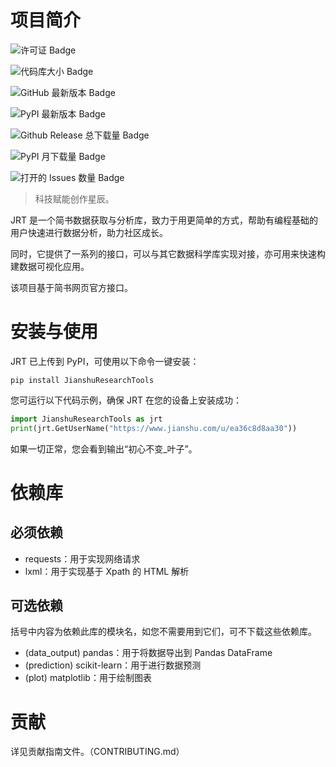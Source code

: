 # 项目简介

![许可证 Badge](https://img.shields.io/github/license/fhu-yezi/JianshuResearchTools?color=%234263eb&label=%E8%AE%B8%E5%8F%AF%E8%AF%81)

![代码库大小 Badge](https://img.shields.io/github/repo-size/fhu-yezi/JianshuResearchTools?color=%2352c41a&label=%E4%BB%A3%E7%A0%81%E5%BA%93%E5%A4%A7%E5%B0%8F)

![GitHub 最新版本 Badge](https://img.shields.io/github/v/release/fhu-yezi/JianshuResearchTools?color=%233339af0&label=GitHub%20%E6%9C%80%E6%96%B0%E7%89%88%E6%9C%AC)

![PyPI 最新版本 Badge](https://img.shields.io/pypi/v/JianshuResearchTools?color=%233339af0&label=PyPI%20%E6%9C%80%E6%96%B0%E7%89%88%E6%9C%AC)

![Github Release 总下载量 Badge](https://img.shields.io/github/downloads/fhu-yezi/JianshuResearchTools/total?color=%23c41d7f&label=GitHub%20%E6%80%BB%E4%B8%8B%E8%BD%BD%E9%87%8F)

![PyPI 月下载量 Badge](https://img.shields.io/pypi/dm/JianshuResearchTools?color=%23597ef7&label=PyPI%20%E6%9C%88%E4%B8%8B%E8%BD%BD%E9%87%8F)

![打开的 Issues 数量 Badge](https://img.shields.io/github/issues-raw/fhu-yezi/JianshuResearchTools?color=%23339af0&label=%E6%89%93%E5%BC%80%E7%9A%84%20Issues%20%E6%95%B0%E9%87%8F)

> 科技赋能创作星辰。

JRT 是一个简书数据获取与分析库，致力于用更简单的方式，帮助有编程基础的用户快速进行数据分析，助力社区成长。

同时，它提供了一系列的接口，可以与其它数据科学库实现对接，亦可用来快速构建数据可视化应用。

该项目基于简书网页官方接口。

# 安装与使用

JRT 已上传到 PyPI，可使用以下命令一键安装：

```
pip install JianshuResearchTools
```

您可运行以下代码示例，确保 JRT 在您的设备上安装成功：

```python
import JianshuResearchTools as jrt
print(jrt.GetUserName("https://www.jianshu.com/u/ea36c8d8aa30"))
```

如果一切正常，您会看到输出“初心不变_叶子”。

# 依赖库

## 必须依赖

- requests：用于实现网络请求
- lxml：用于实现基于 Xpath 的 HTML 解析

## 可选依赖

括号中内容为依赖此库的模块名，如您不需要用到它们，可不下载这些依赖库。

- (data_output) pandas：用于将数据导出到 Pandas DataFrame
- (prediction) scikit-learn：用于进行数据预测
- (plot) matplotlib：用于绘制图表

# 贡献

详见贡献指南文件。（CONTRIBUTING.md）